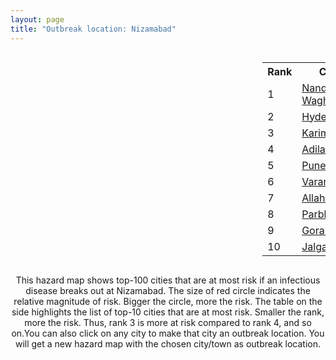 ```yaml
---
layout: page
title: "Outbreak location: Nizamabad"
---
```

<div style="width: 100%; overflow: auto;">
<div style="width: 75%; float: left;">
<div id="mapid">
<script src="https://buda-magenta.github.io/hazard_map/load_map.js"></script>

<script>
var marker_outbreak = L.marker([26.055318, 82.993139],{"autoPan": true}).addTo(map); marker_outbreak.bindTooltip("Nizamabad").openTooltip();

var circle_1 = L.circle([19.169335, 77.311013], {"pane": "markerPane", "color": "red", "fill": true, "fillOpacity": 0.2, "fillRule": "evenodd", "lineCap": "round", "lineJoin": "round", "opacity": 1.0, "radius": 105355, "stroke": true, "weight": 3}).addTo(map);
circle_1.bindTooltip("Nanded Waghala<br>rank: 1<br>hazard index: 0.105355")
circle_1.bindPopup('<a href="https://buda-magenta.github.io/hazard_map/Nanded_Waghala">Nanded Waghala</a>')

var circle_2 = L.circle([17.388786, 78.461065], {"pane": "markerPane", "color": "red", "fill": true, "fillOpacity": 0.2, "fillRule": "evenodd", "lineCap": "round", "lineJoin": "round", "opacity": 1.0, "radius": 79873, "stroke": true, "weight": 3}).addTo(map);
circle_2.bindTooltip("Hyderabad<br>rank: 2<br>hazard index: 0.079873")
circle_2.bindPopup('<a href="https://buda-magenta.github.io/hazard_map/Hyderabad">Hyderabad</a>')

var circle_3 = L.circle([18.434644, 79.132265], {"pane": "markerPane", "color": "red", "fill": true, "fillOpacity": 0.2, "fillRule": "evenodd", "lineCap": "round", "lineJoin": "round", "opacity": 1.0, "radius": 36171, "stroke": true, "weight": 3}).addTo(map);
circle_3.bindTooltip("Karimnagar<br>rank: 3<br>hazard index: 0.036171")
circle_3.bindPopup('<a href="https://buda-magenta.github.io/hazard_map/Karimnagar">Karimnagar</a>')

var circle_4 = L.circle([19.500000, 78.500000], {"pane": "markerPane", "color": "red", "fill": true, "fillOpacity": 0.2, "fillRule": "evenodd", "lineCap": "round", "lineJoin": "round", "opacity": 1.0, "radius": 16681, "stroke": true, "weight": 3}).addTo(map);
circle_4.bindTooltip("Adilabad<br>rank: 4<br>hazard index: 0.016682")
circle_4.bindPopup('<a href="https://buda-magenta.github.io/hazard_map/Adilabad">Adilabad</a>')

var circle_5 = L.circle([18.521428, 73.854454], {"pane": "markerPane", "color": "red", "fill": true, "fillOpacity": 0.2, "fillRule": "evenodd", "lineCap": "round", "lineJoin": "round", "opacity": 1.0, "radius": 15154, "stroke": true, "weight": 3}).addTo(map);
circle_5.bindTooltip("Pune<br>rank: 5<br>hazard index: 0.015154")
circle_5.bindPopup('<a href="https://buda-magenta.github.io/hazard_map/Pune">Pune</a>')

var circle_6 = L.circle([25.335649, 83.007629], {"pane": "markerPane", "color": "red", "fill": true, "fillOpacity": 0.2, "fillRule": "evenodd", "lineCap": "round", "lineJoin": "round", "opacity": 1.0, "radius": 14111, "stroke": true, "weight": 3}).addTo(map);
circle_6.bindTooltip("Varanasi<br>rank: 6<br>hazard index: 0.014111")
circle_6.bindPopup('<a href="https://buda-magenta.github.io/hazard_map/Varanasi">Varanasi</a>')

var circle_7 = L.circle([25.438130, 81.833800], {"pane": "markerPane", "color": "red", "fill": true, "fillOpacity": 0.2, "fillRule": "evenodd", "lineCap": "round", "lineJoin": "round", "opacity": 1.0, "radius": 13116, "stroke": true, "weight": 3}).addTo(map);
circle_7.bindTooltip("Allahabad<br>rank: 7<br>hazard index: 0.013117")
circle_7.bindPopup('<a href="https://buda-magenta.github.io/hazard_map/Allahabad">Allahabad</a>')

var circle_8 = L.circle([19.290314, 76.602903], {"pane": "markerPane", "color": "red", "fill": true, "fillOpacity": 0.2, "fillRule": "evenodd", "lineCap": "round", "lineJoin": "round", "opacity": 1.0, "radius": 11875, "stroke": true, "weight": 3}).addTo(map);
circle_8.bindTooltip("Parbhani<br>rank: 8<br>hazard index: 0.011876")
circle_8.bindPopup('<a href="https://buda-magenta.github.io/hazard_map/Parbhani">Parbhani</a>')

var circle_9 = L.circle([26.671329, 83.364583], {"pane": "markerPane", "color": "red", "fill": true, "fillOpacity": 0.2, "fillRule": "evenodd", "lineCap": "round", "lineJoin": "round", "opacity": 1.0, "radius": 7879, "stroke": true, "weight": 3}).addTo(map);
circle_9.bindTooltip("Gorakhpur<br>rank: 9<br>hazard index: 0.007879")
circle_9.bindPopup('<a href="https://buda-magenta.github.io/hazard_map/Gorakhpur">Gorakhpur</a>')

var circle_10 = L.circle([20.843512, 75.525927], {"pane": "markerPane", "color": "red", "fill": true, "fillOpacity": 0.2, "fillRule": "evenodd", "lineCap": "round", "lineJoin": "round", "opacity": 1.0, "radius": 6607, "stroke": true, "weight": 3}).addTo(map);
circle_10.bindTooltip("Jalgaon<br>rank: 10<br>hazard index: 0.006607")
circle_10.bindPopup('<a href="https://buda-magenta.github.io/hazard_map/Jalgaon">Jalgaon</a>')

var circle_11 = L.circle([19.918233, 75.868625], {"pane": "markerPane", "color": "red", "fill": true, "fillOpacity": 0.2, "fillRule": "evenodd", "lineCap": "round", "lineJoin": "round", "opacity": 1.0, "radius": 5602, "stroke": true, "weight": 3}).addTo(map);
circle_11.bindTooltip("Jalna<br>rank: 11<br>hazard index: 0.005603")
circle_11.bindPopup('<a href="https://buda-magenta.github.io/hazard_map/Jalna">Jalna</a>')

var circle_12 = L.circle([18.351469, 76.755121], {"pane": "markerPane", "color": "red", "fill": true, "fillOpacity": 0.2, "fillRule": "evenodd", "lineCap": "round", "lineJoin": "round", "opacity": 1.0, "radius": 4555, "stroke": true, "weight": 3}).addTo(map);
circle_12.bindTooltip("Latur<br>rank: 12<br>hazard index: 0.004555")
circle_12.bindPopup('<a href="https://buda-magenta.github.io/hazard_map/Latur">Latur</a>')

var circle_13 = L.circle([24.759267, 81.655000], {"pane": "markerPane", "color": "red", "fill": true, "fillOpacity": 0.2, "fillRule": "evenodd", "lineCap": "round", "lineJoin": "round", "opacity": 1.0, "radius": 3630, "stroke": true, "weight": 3}).addTo(map);
circle_13.bindTooltip("Rewa<br>rank: 13<br>hazard index: 0.003630")
circle_13.bindPopup('<a href="https://buda-magenta.github.io/hazard_map/Rewa">Rewa</a>')

var circle_14 = L.circle([24.935635, 82.647701], {"pane": "markerPane", "color": "red", "fill": true, "fillOpacity": 0.2, "fillRule": "evenodd", "lineCap": "round", "lineJoin": "round", "opacity": 1.0, "radius": 3410, "stroke": true, "weight": 3}).addTo(map);
circle_14.bindTooltip("Mirzapur<br>rank: 14<br>hazard index: 0.003411")
circle_14.bindPopup('<a href="https://buda-magenta.github.io/hazard_map/Mirzapur">Mirzapur</a>')

var circle_15 = L.circle([19.075990, 72.877393], {"pane": "markerPane", "color": "red", "fill": true, "fillOpacity": 0.2, "fillRule": "evenodd", "lineCap": "round", "lineJoin": "round", "opacity": 1.0, "radius": 3131, "stroke": true, "weight": 3}).addTo(map);
circle_15.bindTooltip("Mumbai<br>rank: 15<br>hazard index: 0.003132")
circle_15.bindPopup('<a href="https://buda-magenta.github.io/hazard_map/Mumbai">Mumbai</a>')

var circle_16 = L.circle([18.761516, 79.478785], {"pane": "markerPane", "color": "red", "fill": true, "fillOpacity": 0.2, "fillRule": "evenodd", "lineCap": "round", "lineJoin": "round", "opacity": 1.0, "radius": 2991, "stroke": true, "weight": 3}).addTo(map);
circle_16.bindTooltip("Ramagundam<br>rank: 16<br>hazard index: 0.002992")
circle_16.bindPopup('<a href="https://buda-magenta.github.io/hazard_map/Ramagundam">Ramagundam</a>')

var circle_17 = L.circle([26.269722, 82.994425], {"pane": "markerPane", "color": "red", "fill": true, "fillOpacity": 0.2, "fillRule": "evenodd", "lineCap": "round", "lineJoin": "round", "opacity": 1.0, "radius": 2506, "stroke": true, "weight": 3}).addTo(map);
circle_17.bindTooltip("Burhanpur<br>rank: 17<br>hazard index: 0.002506")
circle_17.bindPopup('<a href="https://buda-magenta.github.io/hazard_map/Burhanpur">Burhanpur</a>')

var circle_18 = L.circle([25.264902, 82.985787], {"pane": "markerPane", "color": "red", "fill": true, "fillOpacity": 0.2, "fillRule": "evenodd", "lineCap": "round", "lineJoin": "round", "opacity": 1.0, "radius": 2180, "stroke": true, "weight": 3}).addTo(map);
circle_18.bindTooltip("Morvi<br>rank: 18<br>hazard index: 0.002180")
circle_18.bindPopup('<a href="https://buda-magenta.github.io/hazard_map/Morvi">Morvi</a>')

var circle_19 = L.circle([25.623457, 84.596839], {"pane": "markerPane", "color": "red", "fill": true, "fillOpacity": 0.2, "fillRule": "evenodd", "lineCap": "round", "lineJoin": "round", "opacity": 1.0, "radius": 1970, "stroke": true, "weight": 3}).addTo(map);
circle_19.bindTooltip("Arrah<br>rank: 19<br>hazard index: 0.001970")
circle_19.bindPopup('<a href="https://buda-magenta.github.io/hazard_map/Arrah">Arrah</a>')

var circle_20 = L.circle([25.954628, 83.647350], {"pane": "markerPane", "color": "red", "fill": true, "fillOpacity": 0.2, "fillRule": "evenodd", "lineCap": "round", "lineJoin": "round", "opacity": 1.0, "radius": 1752, "stroke": true, "weight": 3}).addTo(map);
circle_20.bindTooltip("Maunath Bhanjan<br>rank: 20<br>hazard index: 0.001752")
circle_20.bindPopup('<a href="https://buda-magenta.github.io/hazard_map/Maunath_Bhanjan">Maunath Bhanjan</a>')

var circle_21 = L.circle([17.980609, 79.598212], {"pane": "markerPane", "color": "red", "fill": true, "fillOpacity": 0.2, "fillRule": "evenodd", "lineCap": "round", "lineJoin": "round", "opacity": 1.0, "radius": 1744, "stroke": true, "weight": 3}).addTo(map);
circle_21.bindTooltip("Warangal<br>rank: 21<br>hazard index: 0.001744")
circle_21.bindPopup('<a href="https://buda-magenta.github.io/hazard_map/Warangal">Warangal</a>')

var circle_22 = L.circle([19.250000, 74.750000], {"pane": "markerPane", "color": "red", "fill": true, "fillOpacity": 0.2, "fillRule": "evenodd", "lineCap": "round", "lineJoin": "round", "opacity": 1.0, "radius": 1706, "stroke": true, "weight": 3}).addTo(map);
circle_22.bindTooltip("Ahmadnagar<br>rank: 22<br>hazard index: 0.001707")
circle_22.bindPopup('<a href="https://buda-magenta.github.io/hazard_map/Ahmadnagar">Ahmadnagar</a>')

var circle_23 = L.circle([12.979120, 77.591300], {"pane": "markerPane", "color": "red", "fill": true, "fillOpacity": 0.2, "fillRule": "evenodd", "lineCap": "round", "lineJoin": "round", "opacity": 1.0, "radius": 1676, "stroke": true, "weight": 3}).addTo(map);
circle_23.bindTooltip("Bangalore<br>rank: 23<br>hazard index: 0.001677")
circle_23.bindPopup('<a href="https://buda-magenta.github.io/hazard_map/Bangalore">Bangalore</a>')

var circle_24 = L.circle([20.761862, 77.192172], {"pane": "markerPane", "color": "red", "fill": true, "fillOpacity": 0.2, "fillRule": "evenodd", "lineCap": "round", "lineJoin": "round", "opacity": 1.0, "radius": 1610, "stroke": true, "weight": 3}).addTo(map);
circle_24.bindTooltip("Akola<br>rank: 24<br>hazard index: 0.001611")
circle_24.bindPopup('<a href="https://buda-magenta.github.io/hazard_map/Akola">Akola</a>')

var circle_25 = L.circle([26.791073, 84.560107], {"pane": "markerPane", "color": "red", "fill": true, "fillOpacity": 0.2, "fillRule": "evenodd", "lineCap": "round", "lineJoin": "round", "opacity": 1.0, "radius": 1580, "stroke": true, "weight": 3}).addTo(map);
circle_25.bindTooltip("Bettiah<br>rank: 25<br>hazard index: 0.001580")
circle_25.bindPopup('<a href="https://buda-magenta.github.io/hazard_map/Bettiah">Bettiah</a>')

var circle_26 = L.circle([27.059011, 84.206464], {"pane": "markerPane", "color": "red", "fill": true, "fillOpacity": 0.2, "fillRule": "evenodd", "lineCap": "round", "lineJoin": "round", "opacity": 1.0, "radius": 1501, "stroke": true, "weight": 3}).addTo(map);
circle_26.bindTooltip("Bagaha<br>rank: 26<br>hazard index: 0.001501")
circle_26.bindPopup('<a href="https://buda-magenta.github.io/hazard_map/Bagaha">Bagaha</a>')

var circle_27 = L.circle([25.773344, 84.784977], {"pane": "markerPane", "color": "red", "fill": true, "fillOpacity": 0.2, "fillRule": "evenodd", "lineCap": "round", "lineJoin": "round", "opacity": 1.0, "radius": 1450, "stroke": true, "weight": 3}).addTo(map);
circle_27.bindTooltip("Chapra<br>rank: 27<br>hazard index: 0.001451")
circle_27.bindPopup('<a href="https://buda-magenta.github.io/hazard_map/Chapra">Chapra</a>')

var circle_28 = L.circle([16.508759, 80.618510], {"pane": "markerPane", "color": "red", "fill": true, "fillOpacity": 0.2, "fillRule": "evenodd", "lineCap": "round", "lineJoin": "round", "opacity": 1.0, "radius": 1418, "stroke": true, "weight": 3}).addTo(map);
circle_28.bindTooltip("Vijayawada<br>rank: 28<br>hazard index: 0.001419")
circle_28.bindPopup('<a href="https://buda-magenta.github.io/hazard_map/Vijayawada">Vijayawada</a>')

var circle_29 = L.circle([18.182992, 75.743925], {"pane": "markerPane", "color": "red", "fill": true, "fillOpacity": 0.2, "fillRule": "evenodd", "lineCap": "round", "lineJoin": "round", "opacity": 1.0, "radius": 1411, "stroke": true, "weight": 3}).addTo(map);
circle_29.bindTooltip("Barshi<br>rank: 29<br>hazard index: 0.001411")
circle_29.bindPopup('<a href="https://buda-magenta.github.io/hazard_map/Barshi">Barshi</a>')

var circle_30 = L.circle([14.475294, 78.821686], {"pane": "markerPane", "color": "red", "fill": true, "fillOpacity": 0.2, "fillRule": "evenodd", "lineCap": "round", "lineJoin": "round", "opacity": 1.0, "radius": 1408, "stroke": true, "weight": 3}).addTo(map);
circle_30.bindTooltip("Kadapa<br>rank: 30<br>hazard index: 0.001409")
circle_30.bindPopup('<a href="https://buda-magenta.github.io/hazard_map/Kadapa">Kadapa</a>')

var circle_31 = L.circle([28.651718, 77.221939], {"pane": "markerPane", "color": "red", "fill": true, "fillOpacity": 0.2, "fillRule": "evenodd", "lineCap": "round", "lineJoin": "round", "opacity": 1.0, "radius": 1382, "stroke": true, "weight": 3}).addTo(map);
circle_31.bindTooltip("Delhi<br>rank: 31<br>hazard index: 0.001382")
circle_31.bindPopup('<a href="https://buda-magenta.github.io/hazard_map/Delhi">Delhi</a>')

var circle_32 = L.circle([24.900100, 84.018211], {"pane": "markerPane", "color": "red", "fill": true, "fillOpacity": 0.2, "fillRule": "evenodd", "lineCap": "round", "lineJoin": "round", "opacity": 1.0, "radius": 1361, "stroke": true, "weight": 3}).addTo(map);
circle_32.bindTooltip("Sasaram<br>rank: 32<br>hazard index: 0.001361")
circle_32.bindPopup('<a href="https://buda-magenta.github.io/hazard_map/Sasaram">Sasaram</a>')

var circle_33 = L.circle([26.250000, 81.250000], {"pane": "markerPane", "color": "red", "fill": true, "fillOpacity": 0.2, "fillRule": "evenodd", "lineCap": "round", "lineJoin": "round", "opacity": 1.0, "radius": 1336, "stroke": true, "weight": 3}).addTo(map);
circle_33.bindTooltip("Rae Bareli<br>rank: 33<br>hazard index: 0.001336")
circle_33.bindPopup('<a href="https://buda-magenta.github.io/hazard_map/Rae_Bareli">Rae Bareli</a>')

var circle_34 = L.circle([18.169844, 76.117963], {"pane": "markerPane", "color": "red", "fill": true, "fillOpacity": 0.2, "fillRule": "evenodd", "lineCap": "round", "lineJoin": "round", "opacity": 1.0, "radius": 1333, "stroke": true, "weight": 3}).addTo(map);
circle_34.bindTooltip("Osmanabad<br>rank: 34<br>hazard index: 0.001334")
circle_34.bindPopup('<a href="https://buda-magenta.github.io/hazard_map/Osmanabad">Osmanabad</a>')

var circle_35 = L.circle([25.895924, 82.437716], {"pane": "markerPane", "color": "red", "fill": true, "fillOpacity": 0.2, "fillRule": "evenodd", "lineCap": "round", "lineJoin": "round", "opacity": 1.0, "radius": 1258, "stroke": true, "weight": 3}).addTo(map);
circle_35.bindTooltip("Badlapur<br>rank: 35<br>hazard index: 0.001258")
circle_35.bindPopup('<a href="https://buda-magenta.github.io/hazard_map/Badlapur">Badlapur</a>')

var circle_36 = L.circle([25.795593, 82.488341], {"pane": "markerPane", "color": "red", "fill": true, "fillOpacity": 0.2, "fillRule": "evenodd", "lineCap": "round", "lineJoin": "round", "opacity": 1.0, "radius": 1228, "stroke": true, "weight": 3}).addTo(map);
circle_36.bindTooltip("Jaunpur<br>rank: 36<br>hazard index: 0.001228")
circle_36.bindPopup('<a href="https://buda-magenta.github.io/hazard_map/Jaunpur">Jaunpur</a>')

var circle_37 = L.circle([13.631637, 79.423171], {"pane": "markerPane", "color": "red", "fill": true, "fillOpacity": 0.2, "fillRule": "evenodd", "lineCap": "round", "lineJoin": "round", "opacity": 1.0, "radius": 1207, "stroke": true, "weight": 3}).addTo(map);
circle_37.bindTooltip("Tirupati<br>rank: 37<br>hazard index: 0.001207")
circle_37.bindPopup('<a href="https://buda-magenta.github.io/hazard_map/Tirupati">Tirupati</a>')

var circle_38 = L.circle([16.743454, 77.992319], {"pane": "markerPane", "color": "red", "fill": true, "fillOpacity": 0.2, "fillRule": "evenodd", "lineCap": "round", "lineJoin": "round", "opacity": 1.0, "radius": 1120, "stroke": true, "weight": 3}).addTo(map);
circle_38.bindTooltip("Mahbubnagar<br>rank: 38<br>hazard index: 0.001121")
circle_38.bindPopup('<a href="https://buda-magenta.github.io/hazard_map/Mahbubnagar">Mahbubnagar</a>')

var circle_39 = L.circle([26.022697, 83.028873], {"pane": "markerPane", "color": "red", "fill": true, "fillOpacity": 0.2, "fillRule": "evenodd", "lineCap": "round", "lineJoin": "round", "opacity": 1.0, "radius": 1119, "stroke": true, "weight": 3}).addTo(map);
circle_39.bindTooltip("Azamgarh<br>rank: 39<br>hazard index: 0.001120")
circle_39.bindPopup('<a href="https://buda-magenta.github.io/hazard_map/Azamgarh">Azamgarh</a>')

var circle_40 = L.circle([26.423847, 83.762732], {"pane": "markerPane", "color": "red", "fill": true, "fillOpacity": 0.2, "fillRule": "evenodd", "lineCap": "round", "lineJoin": "round", "opacity": 1.0, "radius": 1115, "stroke": true, "weight": 3}).addTo(map);
circle_40.bindTooltip("Deoria<br>rank: 40<br>hazard index: 0.001115")
circle_40.bindPopup('<a href="https://buda-magenta.github.io/hazard_map/Deoria">Deoria</a>')

var circle_41 = L.circle([25.572433, 83.609605], {"pane": "markerPane", "color": "red", "fill": true, "fillOpacity": 0.2, "fillRule": "evenodd", "lineCap": "round", "lineJoin": "round", "opacity": 1.0, "radius": 1101, "stroke": true, "weight": 3}).addTo(map);
circle_41.bindTooltip("Medinipur<br>rank: 41<br>hazard index: 0.001101")
circle_41.bindPopup('<a href="https://buda-magenta.github.io/hazard_map/Medinipur">Medinipur</a>')

var circle_42 = L.circle([17.723128, 83.301284], {"pane": "markerPane", "color": "red", "fill": true, "fillOpacity": 0.2, "fillRule": "evenodd", "lineCap": "round", "lineJoin": "round", "opacity": 1.0, "radius": 1092, "stroke": true, "weight": 3}).addTo(map);
circle_42.bindTooltip("Visakhapatnam<br>rank: 42<br>hazard index: 0.001093")
circle_42.bindPopup('<a href="https://buda-magenta.github.io/hazard_map/Visakhapatnam">Visakhapatnam</a>')

var circle_43 = L.circle([15.830925, 78.042537], {"pane": "markerPane", "color": "red", "fill": true, "fillOpacity": 0.2, "fillRule": "evenodd", "lineCap": "round", "lineJoin": "round", "opacity": 1.0, "radius": 1064, "stroke": true, "weight": 3}).addTo(map);
circle_43.bindTooltip("Kurnool<br>rank: 43<br>hazard index: 0.001064")
circle_43.bindPopup('<a href="https://buda-magenta.github.io/hazard_map/Kurnool">Kurnool</a>')

var circle_44 = L.circle([25.280733, 83.125128], {"pane": "markerPane", "color": "red", "fill": true, "fillOpacity": 0.2, "fillRule": "evenodd", "lineCap": "round", "lineJoin": "round", "opacity": 1.0, "radius": 1040, "stroke": true, "weight": 3}).addTo(map);
circle_44.bindTooltip("Mughal Sarai<br>rank: 44<br>hazard index: 0.001040")
circle_44.bindPopup('<a href="https://buda-magenta.github.io/hazard_map/Mughal_Sarai">Mughal Sarai</a>')

var circle_45 = L.circle([26.131004, 84.391257], {"pane": "markerPane", "color": "red", "fill": true, "fillOpacity": 0.2, "fillRule": "evenodd", "lineCap": "round", "lineJoin": "round", "opacity": 1.0, "radius": 1038, "stroke": true, "weight": 3}).addTo(map);
circle_45.bindTooltip("Siwan<br>rank: 45<br>hazard index: 0.001039")
circle_45.bindPopup('<a href="https://buda-magenta.github.io/hazard_map/Siwan">Siwan</a>')

var circle_46 = L.circle([16.083333, 77.166667], {"pane": "markerPane", "color": "red", "fill": true, "fillOpacity": 0.2, "fillRule": "evenodd", "lineCap": "round", "lineJoin": "round", "opacity": 1.0, "radius": 954, "stroke": true, "weight": 3}).addTo(map);
circle_46.bindTooltip("Raichur<br>rank: 46<br>hazard index: 0.000954")
circle_46.bindPopup('<a href="https://buda-magenta.github.io/hazard_map/Raichur">Raichur</a>')

var circle_47 = L.circle([26.638076, 82.059024], {"pane": "markerPane", "color": "red", "fill": true, "fillOpacity": 0.2, "fillRule": "evenodd", "lineCap": "round", "lineJoin": "round", "opacity": 1.0, "radius": 952, "stroke": true, "weight": 3}).addTo(map);
circle_47.bindTooltip("Faizabad<br>rank: 47<br>hazard index: 0.000952")
circle_47.bindPopup('<a href="https://buda-magenta.github.io/hazard_map/Faizabad">Faizabad</a>')

var circle_48 = L.circle([13.083694, 80.270186], {"pane": "markerPane", "color": "red", "fill": true, "fillOpacity": 0.2, "fillRule": "evenodd", "lineCap": "round", "lineJoin": "round", "opacity": 1.0, "radius": 916, "stroke": true, "weight": 3}).addTo(map);
circle_48.bindTooltip("Chennai<br>rank: 48<br>hazard index: 0.000916")
circle_48.bindPopup('<a href="https://buda-magenta.github.io/hazard_map/Chennai">Chennai</a>')

var circle_49 = L.circle([16.291519, 80.454159], {"pane": "markerPane", "color": "red", "fill": true, "fillOpacity": 0.2, "fillRule": "evenodd", "lineCap": "round", "lineJoin": "round", "opacity": 1.0, "radius": 915, "stroke": true, "weight": 3}).addTo(map);
circle_49.bindTooltip("Guntur<br>rank: 49<br>hazard index: 0.000916")
circle_49.bindPopup('<a href="https://buda-magenta.github.io/hazard_map/Guntur">Guntur</a>')

var circle_50 = L.circle([26.724789, 82.793269], {"pane": "markerPane", "color": "red", "fill": true, "fillOpacity": 0.2, "fillRule": "evenodd", "lineCap": "round", "lineJoin": "round", "opacity": 1.0, "radius": 862, "stroke": true, "weight": 3}).addTo(map);
circle_50.bindTooltip("Basti<br>rank: 50<br>hazard index: 0.000863")
circle_50.bindPopup('<a href="https://buda-magenta.github.io/hazard_map/Basti">Basti</a>')

var circle_51 = L.circle([25.562071, 84.015672], {"pane": "markerPane", "color": "red", "fill": true, "fillOpacity": 0.2, "fillRule": "evenodd", "lineCap": "round", "lineJoin": "round", "opacity": 1.0, "radius": 835, "stroke": true, "weight": 3}).addTo(map);
circle_51.bindTooltip("Buxar<br>rank: 51<br>hazard index: 0.000836")
circle_51.bindPopup('<a href="https://buda-magenta.github.io/hazard_map/Buxar">Buxar</a>')

var circle_52 = L.circle([25.877933, 84.119959], {"pane": "markerPane", "color": "red", "fill": true, "fillOpacity": 0.2, "fillRule": "evenodd", "lineCap": "round", "lineJoin": "round", "opacity": 1.0, "radius": 821, "stroke": true, "weight": 3}).addTo(map);
circle_52.bindTooltip("Ballia<br>rank: 52<br>hazard index: 0.000821")
circle_52.bindPopup('<a href="https://buda-magenta.github.io/hazard_map/Ballia">Ballia</a>')

var circle_53 = L.circle([27.109667, 81.918329], {"pane": "markerPane", "color": "red", "fill": true, "fillOpacity": 0.2, "fillRule": "evenodd", "lineCap": "round", "lineJoin": "round", "opacity": 1.0, "radius": 808, "stroke": true, "weight": 3}).addTo(map);
circle_53.bindTooltip("Gonda<br>rank: 53<br>hazard index: 0.000808")
circle_53.bindPopup('<a href="https://buda-magenta.github.io/hazard_map/Gonda">Gonda</a>')

var circle_54 = L.circle([17.910400, 77.519900], {"pane": "markerPane", "color": "red", "fill": true, "fillOpacity": 0.2, "fillRule": "evenodd", "lineCap": "round", "lineJoin": "round", "opacity": 1.0, "radius": 795, "stroke": true, "weight": 3}).addTo(map);
circle_54.bindTooltip("Bidar<br>rank: 54<br>hazard index: 0.000796")
circle_54.bindPopup('<a href="https://buda-magenta.github.io/hazard_map/Bidar">Bidar</a>')

var circle_55 = L.circle([25.603508, 83.507454], {"pane": "markerPane", "color": "red", "fill": true, "fillOpacity": 0.2, "fillRule": "evenodd", "lineCap": "round", "lineJoin": "round", "opacity": 1.0, "radius": 788, "stroke": true, "weight": 3}).addTo(map);
circle_55.bindTooltip("Ghazipur<br>rank: 55<br>hazard index: 0.000788")
circle_55.bindPopup('<a href="https://buda-magenta.github.io/hazard_map/Ghazipur">Ghazipur</a>')

var circle_56 = L.circle([17.166667, 77.083333], {"pane": "markerPane", "color": "red", "fill": true, "fillOpacity": 0.2, "fillRule": "evenodd", "lineCap": "round", "lineJoin": "round", "opacity": 1.0, "radius": 745, "stroke": true, "weight": 3}).addTo(map);
circle_56.bindTooltip("Gulbarga<br>rank: 56<br>hazard index: 0.000746")
circle_56.bindPopup('<a href="https://buda-magenta.github.io/hazard_map/Gulbarga">Gulbarga</a>')

var circle_57 = L.circle([16.181939, 81.135130], {"pane": "markerPane", "color": "red", "fill": true, "fillOpacity": 0.2, "fillRule": "evenodd", "lineCap": "round", "lineJoin": "round", "opacity": 1.0, "radius": 695, "stroke": true, "weight": 3}).addTo(map);
circle_57.bindTooltip("Machilipatnam<br>rank: 57<br>hazard index: 0.000695")
circle_57.bindPopup('<a href="https://buda-magenta.github.io/hazard_map/Machilipatnam">Machilipatnam</a>')

var circle_58 = L.circle([15.631900, 77.275900], {"pane": "markerPane", "color": "red", "fill": true, "fillOpacity": 0.2, "fillRule": "evenodd", "lineCap": "round", "lineJoin": "round", "opacity": 1.0, "radius": 683, "stroke": true, "weight": 3}).addTo(map);
circle_58.bindTooltip("Adoni<br>rank: 58<br>hazard index: 0.000684")
circle_58.bindPopup('<a href="https://buda-magenta.github.io/hazard_map/Adoni">Adoni</a>')

var circle_59 = L.circle([21.149813, 79.082056], {"pane": "markerPane", "color": "red", "fill": true, "fillOpacity": 0.2, "fillRule": "evenodd", "lineCap": "round", "lineJoin": "round", "opacity": 1.0, "radius": 682, "stroke": true, "weight": 3}).addTo(map);
circle_59.bindTooltip("Nagpur<br>rank: 59<br>hazard index: 0.000682")
circle_59.bindPopup('<a href="https://buda-magenta.github.io/hazard_map/Nagpur">Nagpur</a>')

var circle_60 = L.circle([22.541418, 88.357691], {"pane": "markerPane", "color": "red", "fill": true, "fillOpacity": 0.2, "fillRule": "evenodd", "lineCap": "round", "lineJoin": "round", "opacity": 1.0, "radius": 653, "stroke": true, "weight": 3}).addTo(map);
circle_60.bindTooltip("Kolkata<br>rank: 60<br>hazard index: 0.000653")
circle_60.bindPopup('<a href="https://buda-magenta.github.io/hazard_map/Kolkata">Kolkata</a>')

var circle_61 = L.circle([26.242511, 82.296169], {"pane": "markerPane", "color": "red", "fill": true, "fillOpacity": 0.2, "fillRule": "evenodd", "lineCap": "round", "lineJoin": "round", "opacity": 1.0, "radius": 619, "stroke": true, "weight": 3}).addTo(map);
circle_61.bindTooltip("Sultanpur<br>rank: 61<br>hazard index: 0.000619")
circle_61.bindPopup('<a href="https://buda-magenta.github.io/hazard_map/Sultanpur">Sultanpur</a>')

var circle_62 = L.circle([20.259399, 76.976203], {"pane": "markerPane", "color": "red", "fill": true, "fillOpacity": 0.2, "fillRule": "evenodd", "lineCap": "round", "lineJoin": "round", "opacity": 1.0, "radius": 611, "stroke": true, "weight": 3}).addTo(map);
circle_62.bindTooltip("Malegaon<br>rank: 62<br>hazard index: 0.000611")
circle_62.bindPopup('<a href="https://buda-magenta.github.io/hazard_map/Malegaon">Malegaon</a>')

var circle_63 = L.circle([18.627929, 73.800983], {"pane": "markerPane", "color": "red", "fill": true, "fillOpacity": 0.2, "fillRule": "evenodd", "lineCap": "round", "lineJoin": "round", "opacity": 1.0, "radius": 599, "stroke": true, "weight": 3}).addTo(map);
circle_63.bindTooltip("Pimpri Chinchwad<br>rank: 63<br>hazard index: 0.000599")
circle_63.bindPopup('<a href="https://buda-magenta.github.io/hazard_map/Pimpri_Chinchwad">Pimpri Chinchwad</a>')

var circle_64 = L.circle([20.325704, 78.116914], {"pane": "markerPane", "color": "red", "fill": true, "fillOpacity": 0.2, "fillRule": "evenodd", "lineCap": "round", "lineJoin": "round", "opacity": 1.0, "radius": 567, "stroke": true, "weight": 3}).addTo(map);
circle_64.bindTooltip("Yavatmal<br>rank: 64<br>hazard index: 0.000568")
circle_64.bindPopup('<a href="https://buda-magenta.github.io/hazard_map/Yavatmal">Yavatmal</a>')

var circle_65 = L.circle([26.460914, 80.321759], {"pane": "markerPane", "color": "red", "fill": true, "fillOpacity": 0.2, "fillRule": "evenodd", "lineCap": "round", "lineJoin": "round", "opacity": 1.0, "radius": 531, "stroke": true, "weight": 3}).addTo(map);
circle_65.bindTooltip("Kanpur<br>rank: 65<br>hazard index: 0.000532")
circle_65.bindPopup('<a href="https://buda-magenta.github.io/hazard_map/Kanpur">Kanpur</a>')

var circle_66 = L.circle([26.838100, 80.934600], {"pane": "markerPane", "color": "red", "fill": true, "fillOpacity": 0.2, "fillRule": "evenodd", "lineCap": "round", "lineJoin": "round", "opacity": 1.0, "radius": 524, "stroke": true, "weight": 3}).addTo(map);
circle_66.bindTooltip("Lucknow<br>rank: 66<br>hazard index: 0.000524")
circle_66.bindPopup('<a href="https://buda-magenta.github.io/hazard_map/Lucknow">Lucknow</a>')

var circle_67 = L.circle([15.119651, 77.455290], {"pane": "markerPane", "color": "red", "fill": true, "fillOpacity": 0.2, "fillRule": "evenodd", "lineCap": "round", "lineJoin": "round", "opacity": 1.0, "radius": 519, "stroke": true, "weight": 3}).addTo(map);
circle_67.bindTooltip("Guntakal<br>rank: 67<br>hazard index: 0.000519")
circle_67.bindPopup('<a href="https://buda-magenta.github.io/hazard_map/Guntakal">Guntakal</a>')

var circle_68 = L.circle([20.993276, 75.839983], {"pane": "markerPane", "color": "red", "fill": true, "fillOpacity": 0.2, "fillRule": "evenodd", "lineCap": "round", "lineJoin": "round", "opacity": 1.0, "radius": 515, "stroke": true, "weight": 3}).addTo(map);
circle_68.bindTooltip("Bhusawal<br>rank: 68<br>hazard index: 0.000516")
circle_68.bindPopup('<a href="https://buda-magenta.github.io/hazard_map/Bhusawal">Bhusawal</a>')

var circle_69 = L.circle([14.422347, 77.720069], {"pane": "markerPane", "color": "red", "fill": true, "fillOpacity": 0.2, "fillRule": "evenodd", "lineCap": "round", "lineJoin": "round", "opacity": 1.0, "radius": 502, "stroke": true, "weight": 3}).addTo(map);
circle_69.bindTooltip("Dharmavaram<br>rank: 69<br>hazard index: 0.000502")
circle_69.bindPopup('<a href="https://buda-magenta.github.io/hazard_map/Dharmavaram">Dharmavaram</a>')

var circle_70 = L.circle([14.906956, 78.009707], {"pane": "markerPane", "color": "red", "fill": true, "fillOpacity": 0.2, "fillRule": "evenodd", "lineCap": "round", "lineJoin": "round", "opacity": 1.0, "radius": 445, "stroke": true, "weight": 3}).addTo(map);
circle_70.bindTooltip("Tadipatri<br>rank: 70<br>hazard index: 0.000445")
circle_70.bindPopup('<a href="https://buda-magenta.github.io/hazard_map/Tadipatri">Tadipatri</a>')

var circle_71 = L.circle([16.857964, 79.217494], {"pane": "markerPane", "color": "red", "fill": true, "fillOpacity": 0.2, "fillRule": "evenodd", "lineCap": "round", "lineJoin": "round", "opacity": 1.0, "radius": 433, "stroke": true, "weight": 3}).addTo(map);
circle_71.bindTooltip("Nalgonda<br>rank: 71<br>hazard index: 0.000433")
circle_71.bindPopup('<a href="https://buda-magenta.github.io/hazard_map/Nalgonda">Nalgonda</a>')

var circle_72 = L.circle([25.531031, 78.652689], {"pane": "markerPane", "color": "red", "fill": true, "fillOpacity": 0.2, "fillRule": "evenodd", "lineCap": "round", "lineJoin": "round", "opacity": 1.0, "radius": 431, "stroke": true, "weight": 3}).addTo(map);
circle_72.bindTooltip("Jhansi<br>rank: 72<br>hazard index: 0.000431")
circle_72.bindPopup('<a href="https://buda-magenta.github.io/hazard_map/Jhansi">Jhansi</a>')

var circle_73 = L.circle([17.849907, 75.276320], {"pane": "markerPane", "color": "red", "fill": true, "fillOpacity": 0.2, "fillRule": "evenodd", "lineCap": "round", "lineJoin": "round", "opacity": 1.0, "radius": 415, "stroke": true, "weight": 3}).addTo(map);
circle_73.bindTooltip("Solapur<br>rank: 73<br>hazard index: 0.000416")
circle_73.bindPopup('<a href="https://buda-magenta.github.io/hazard_map/Solapur">Solapur</a>')

var circle_74 = L.circle([24.197443, 82.666145], {"pane": "markerPane", "color": "red", "fill": true, "fillOpacity": 0.2, "fillRule": "evenodd", "lineCap": "round", "lineJoin": "round", "opacity": 1.0, "radius": 364, "stroke": true, "weight": 3}).addTo(map);
circle_74.bindTooltip("Singrauli<br>rank: 74<br>hazard index: 0.000364")
circle_74.bindPopup('<a href="https://buda-magenta.github.io/hazard_map/Singrauli">Singrauli</a>')

var circle_75 = L.circle([17.500000, 80.333333], {"pane": "markerPane", "color": "red", "fill": true, "fillOpacity": 0.2, "fillRule": "evenodd", "lineCap": "round", "lineJoin": "round", "opacity": 1.0, "radius": 361, "stroke": true, "weight": 3}).addTo(map);
circle_75.bindTooltip("Khammam<br>rank: 75<br>hazard index: 0.000362")
circle_75.bindPopup('<a href="https://buda-magenta.github.io/hazard_map/Khammam">Khammam</a>')

var circle_76 = L.circle([20.266777, 85.843559], {"pane": "markerPane", "color": "red", "fill": true, "fillOpacity": 0.2, "fillRule": "evenodd", "lineCap": "round", "lineJoin": "round", "opacity": 1.0, "radius": 334, "stroke": true, "weight": 3}).addTo(map);
circle_76.bindTooltip("Bhubaneswar<br>rank: 76<br>hazard index: 0.000334")
circle_76.bindPopup('<a href="https://buda-magenta.github.io/hazard_map/Bhubaneswar">Bhubaneswar</a>')

var circle_77 = L.circle([16.870988, 79.561398], {"pane": "markerPane", "color": "red", "fill": true, "fillOpacity": 0.2, "fillRule": "evenodd", "lineCap": "round", "lineJoin": "round", "opacity": 1.0, "radius": 332, "stroke": true, "weight": 3}).addTo(map);
circle_77.bindTooltip("Miryalaguda<br>rank: 77<br>hazard index: 0.000333")
circle_77.bindPopup('<a href="https://buda-magenta.github.io/hazard_map/Miryalaguda">Miryalaguda</a>')

var circle_78 = L.circle([23.021624, 72.579707], {"pane": "markerPane", "color": "red", "fill": true, "fillOpacity": 0.2, "fillRule": "evenodd", "lineCap": "round", "lineJoin": "round", "opacity": 1.0, "radius": 322, "stroke": true, "weight": 3}).addTo(map);
circle_78.bindTooltip("Ahmedabad<br>rank: 78<br>hazard index: 0.000322")
circle_78.bindPopup('<a href="https://buda-magenta.github.io/hazard_map/Ahmedabad">Ahmedabad</a>')

var circle_79 = L.circle([24.500000, 81.000000], {"pane": "markerPane", "color": "red", "fill": true, "fillOpacity": 0.2, "fillRule": "evenodd", "lineCap": "round", "lineJoin": "round", "opacity": 1.0, "radius": 322, "stroke": true, "weight": 3}).addTo(map);
circle_79.bindTooltip("Satna<br>rank: 79<br>hazard index: 0.000322")
circle_79.bindPopup('<a href="https://buda-magenta.github.io/hazard_map/Satna">Satna</a>')

var circle_80 = L.circle([22.305199, 70.802833], {"pane": "markerPane", "color": "red", "fill": true, "fillOpacity": 0.2, "fillRule": "evenodd", "lineCap": "round", "lineJoin": "round", "opacity": 1.0, "radius": 322, "stroke": true, "weight": 3}).addTo(map);
circle_80.bindTooltip("Rajkot<br>rank: 80<br>hazard index: 0.000322")
circle_80.bindPopup('<a href="https://buda-magenta.github.io/hazard_map/Rajkot">Rajkot</a>')

var circle_81 = L.circle([17.005045, 81.780473], {"pane": "markerPane", "color": "red", "fill": true, "fillOpacity": 0.2, "fillRule": "evenodd", "lineCap": "round", "lineJoin": "round", "opacity": 1.0, "radius": 310, "stroke": true, "weight": 3}).addTo(map);
circle_81.bindTooltip("Rajahmundry<br>rank: 81<br>hazard index: 0.000310")
circle_81.bindPopup('<a href="https://buda-magenta.github.io/hazard_map/Rajahmundry">Rajahmundry</a>')

var circle_82 = L.circle([19.194329, 72.970178], {"pane": "markerPane", "color": "red", "fill": true, "fillOpacity": 0.2, "fillRule": "evenodd", "lineCap": "round", "lineJoin": "round", "opacity": 1.0, "radius": 300, "stroke": true, "weight": 3}).addTo(map);
circle_82.bindTooltip("Thane<br>rank: 82<br>hazard index: 0.000301")
circle_82.bindPopup('<a href="https://buda-magenta.github.io/hazard_map/Thane">Thane</a>')

var circle_83 = L.circle([21.154541, 77.644296], {"pane": "markerPane", "color": "red", "fill": true, "fillOpacity": 0.2, "fillRule": "evenodd", "lineCap": "round", "lineJoin": "round", "opacity": 1.0, "radius": 279, "stroke": true, "weight": 3}).addTo(map);
circle_83.bindTooltip("Amravati<br>rank: 83<br>hazard index: 0.000280")
circle_83.bindPopup('<a href="https://buda-magenta.github.io/hazard_map/Amravati">Amravati</a>')

var circle_84 = L.circle([25.609324, 85.123525], {"pane": "markerPane", "color": "red", "fill": true, "fillOpacity": 0.2, "fillRule": "evenodd", "lineCap": "round", "lineJoin": "round", "opacity": 1.0, "radius": 256, "stroke": true, "weight": 3}).addTo(map);
circle_84.bindTooltip("Patna<br>rank: 84<br>hazard index: 0.000257")
circle_84.bindPopup('<a href="https://buda-magenta.github.io/hazard_map/Patna">Patna</a>')

var circle_85 = L.circle([15.398403, 73.812918], {"pane": "markerPane", "color": "red", "fill": true, "fillOpacity": 0.2, "fillRule": "evenodd", "lineCap": "round", "lineJoin": "round", "opacity": 1.0, "radius": 256, "stroke": true, "weight": 3}).addTo(map);
circle_85.bindTooltip("Vasco Da Gama<br>rank: 85<br>hazard index: 0.000257")
circle_85.bindPopup('<a href="https://buda-magenta.github.io/hazard_map/Vasco_Da_Gama">Vasco Da Gama</a>')

var circle_86 = L.circle([19.877263, 75.339024], {"pane": "markerPane", "color": "red", "fill": true, "fillOpacity": 0.2, "fillRule": "evenodd", "lineCap": "round", "lineJoin": "round", "opacity": 1.0, "radius": 236, "stroke": true, "weight": 3}).addTo(map);
circle_86.bindTooltip("Aurangabad<br>rank: 86<br>hazard index: 0.000237")
circle_86.bindPopup('<a href="https://buda-magenta.github.io/hazard_map/Aurangabad">Aurangabad</a>')

var circle_87 = L.circle([26.915458, 75.818982], {"pane": "markerPane", "color": "red", "fill": true, "fillOpacity": 0.2, "fillRule": "evenodd", "lineCap": "round", "lineJoin": "round", "opacity": 1.0, "radius": 234, "stroke": true, "weight": 3}).addTo(map);
circle_87.bindTooltip("Jaipur<br>rank: 87<br>hazard index: 0.000235")
circle_87.bindPopup('<a href="https://buda-magenta.github.io/hazard_map/Jaipur">Jaipur</a>')

var circle_88 = L.circle([27.985060, 80.753845], {"pane": "markerPane", "color": "red", "fill": true, "fillOpacity": 0.2, "fillRule": "evenodd", "lineCap": "round", "lineJoin": "round", "opacity": 1.0, "radius": 229, "stroke": true, "weight": 3}).addTo(map);
circle_88.bindTooltip("Lakhimpur<br>rank: 88<br>hazard index: 0.000230")
circle_88.bindPopup('<a href="https://buda-magenta.github.io/hazard_map/Lakhimpur">Lakhimpur</a>')

var circle_89 = L.circle([9.931308, 76.267414], {"pane": "markerPane", "color": "red", "fill": true, "fillOpacity": 0.2, "fillRule": "evenodd", "lineCap": "round", "lineJoin": "round", "opacity": 1.0, "radius": 227, "stroke": true, "weight": 3}).addTo(map);
circle_89.bindTooltip("Kochi<br>rank: 89<br>hazard index: 0.000228")
circle_89.bindPopup('<a href="https://buda-magenta.github.io/hazard_map/Kochi">Kochi</a>')

var circle_90 = L.circle([20.011247, 73.790236], {"pane": "markerPane", "color": "red", "fill": true, "fillOpacity": 0.2, "fillRule": "evenodd", "lineCap": "round", "lineJoin": "round", "opacity": 1.0, "radius": 226, "stroke": true, "weight": 3}).addTo(map);
circle_90.bindTooltip("Nashik<br>rank: 90<br>hazard index: 0.000227")
circle_90.bindPopup('<a href="https://buda-magenta.github.io/hazard_map/Nashik">Nashik</a>')

var circle_91 = L.circle([18.437436, 77.110521], {"pane": "markerPane", "color": "red", "fill": true, "fillOpacity": 0.2, "fillRule": "evenodd", "lineCap": "round", "lineJoin": "round", "opacity": 1.0, "radius": 225, "stroke": true, "weight": 3}).addTo(map);
circle_91.bindTooltip("Udgir<br>rank: 91<br>hazard index: 0.000225")
circle_91.bindPopup('<a href="https://buda-magenta.github.io/hazard_map/Udgir">Udgir</a>')

var circle_92 = L.circle([23.160894, 79.949770], {"pane": "markerPane", "color": "red", "fill": true, "fillOpacity": 0.2, "fillRule": "evenodd", "lineCap": "round", "lineJoin": "round", "opacity": 1.0, "radius": 204, "stroke": true, "weight": 3}).addTo(map);
circle_92.bindTooltip("Jabalpur<br>rank: 92<br>hazard index: 0.000205")
circle_92.bindPopup('<a href="https://buda-magenta.github.io/hazard_map/Jabalpur">Jabalpur</a>')

var circle_93 = L.circle([25.196826, 76.000893], {"pane": "markerPane", "color": "red", "fill": true, "fillOpacity": 0.2, "fillRule": "evenodd", "lineCap": "round", "lineJoin": "round", "opacity": 1.0, "radius": 197, "stroke": true, "weight": 3}).addTo(map);
circle_93.bindTooltip("Kota<br>rank: 93<br>hazard index: 0.000198")
circle_93.bindPopup('<a href="https://buda-magenta.github.io/hazard_map/Kota">Kota</a>')

var circle_94 = L.circle([18.793568, 80.815939], {"pane": "markerPane", "color": "red", "fill": true, "fillOpacity": 0.2, "fillRule": "evenodd", "lineCap": "round", "lineJoin": "round", "opacity": 1.0, "radius": 194, "stroke": true, "weight": 3}).addTo(map);
circle_94.bindTooltip("Bijapur<br>rank: 94<br>hazard index: 0.000194")
circle_94.bindPopup('<a href="https://buda-magenta.github.io/hazard_map/Bijapur">Bijapur</a>')

var circle_95 = L.circle([23.258486, 77.401989], {"pane": "markerPane", "color": "red", "fill": true, "fillOpacity": 0.2, "fillRule": "evenodd", "lineCap": "round", "lineJoin": "round", "opacity": 1.0, "radius": 192, "stroke": true, "weight": 3}).addTo(map);
circle_95.bindTooltip("Bhopal<br>rank: 95<br>hazard index: 0.000193")
circle_95.bindPopup('<a href="https://buda-magenta.github.io/hazard_map/Bhopal">Bhopal</a>')

var circle_96 = L.circle([20.030976, 79.358139], {"pane": "markerPane", "color": "red", "fill": true, "fillOpacity": 0.2, "fillRule": "evenodd", "lineCap": "round", "lineJoin": "round", "opacity": 1.0, "radius": 191, "stroke": true, "weight": 3}).addTo(map);
circle_96.bindTooltip("Chandrapur<br>rank: 96<br>hazard index: 0.000191")
circle_96.bindPopup('<a href="https://buda-magenta.github.io/hazard_map/Chandrapur">Chandrapur</a>')

var circle_97 = L.circle([21.145629, 80.268387], {"pane": "markerPane", "color": "red", "fill": true, "fillOpacity": 0.2, "fillRule": "evenodd", "lineCap": "round", "lineJoin": "round", "opacity": 1.0, "radius": 187, "stroke": true, "weight": 3}).addTo(map);
circle_97.bindTooltip("Gondiya<br>rank: 97<br>hazard index: 0.000188")
circle_97.bindPopup('<a href="https://buda-magenta.github.io/hazard_map/Gondiya">Gondiya</a>')

var circle_98 = L.circle([20.166670, 79.172114], {"pane": "markerPane", "color": "red", "fill": true, "fillOpacity": 0.2, "fillRule": "evenodd", "lineCap": "round", "lineJoin": "round", "opacity": 1.0, "radius": 186, "stroke": true, "weight": 3}).addTo(map);
circle_98.bindTooltip("Bhadravati<br>rank: 98<br>hazard index: 0.000187")
circle_98.bindPopup('<a href="https://buda-magenta.github.io/hazard_map/Bhadravati">Bhadravati</a>')

var circle_99 = L.circle([21.237947, 81.633683], {"pane": "markerPane", "color": "red", "fill": true, "fillOpacity": 0.2, "fillRule": "evenodd", "lineCap": "round", "lineJoin": "round", "opacity": 1.0, "radius": 178, "stroke": true, "weight": 3}).addTo(map);
circle_99.bindTooltip("Raipur<br>rank: 99<br>hazard index: 0.000179")
circle_99.bindPopup('<a href="https://buda-magenta.github.io/hazard_map/Raipur">Raipur</a>')

var circle_100 = L.circle([11.001812, 76.962843], {"pane": "markerPane", "color": "red", "fill": true, "fillOpacity": 0.2, "fillRule": "evenodd", "lineCap": "round", "lineJoin": "round", "opacity": 1.0, "radius": 165, "stroke": true, "weight": 3}).addTo(map);
circle_100.bindTooltip("Coimbatore<br>rank: 100<br>hazard index: 0.000165")
circle_100.bindPopup('<a href="https://buda-magenta.github.io/hazard_map/Coimbatore">Coimbatore</a>')
</script>
</div>
</div>


<div style="width: 20%; float: right;">
<table>
<tr>
<th>Rank</th>
<th>City</th>
</tr>

<tr>
<td>1</td>
<td><a href="https://buda-magenta.github.io/hazard_map/Nanded_Waghala">Nanded Waghala</a></td>
</tr>

<tr>
<td>2</td>
<td><a href="https://buda-magenta.github.io/hazard_map/Hyderabad">Hyderabad</a></td>
</tr>

<tr>
<td>3</td>
<td><a href="https://buda-magenta.github.io/hazard_map/Karimnagar">Karimnagar</a></td>
</tr>

<tr>
<td>4</td>
<td><a href="https://buda-magenta.github.io/hazard_map/Adilabad">Adilabad</a></td>
</tr>

<tr>
<td>5</td>
<td><a href="https://buda-magenta.github.io/hazard_map/Pune">Pune</a></td>
</tr>

<tr>
<td>6</td>
<td><a href="https://buda-magenta.github.io/hazard_map/Varanasi">Varanasi</a></td>
</tr>

<tr>
<td>7</td>
<td><a href="https://buda-magenta.github.io/hazard_map/Allahabad">Allahabad</a></td>
</tr>

<tr>
<td>8</td>
<td><a href="https://buda-magenta.github.io/hazard_map/Parbhani">Parbhani</a></td>
</tr>

<tr>
<td>9</td>
<td><a href="https://buda-magenta.github.io/hazard_map/Gorakhpur">Gorakhpur</a></td>
</tr>

<tr>
<td>10</td>
<td><a href="https://buda-magenta.github.io/hazard_map/Jalgaon">Jalgaon</a></td>
</tr>

</table>
</div>
</div>


<p align="center">This hazard map shows top-100 cities that are at most risk if an infectious disease breaks out at Nizamabad. The size of red circle indicates the relative magnitude of risk. Bigger the circle, more the risk. The table on the side highlights the list of top-10 cities that are at most risk. Smaller the rank, more the risk. Thus, rank 3 is more at risk compared to rank 4, and so on.You can also click on any city to make that city an outbreak location. You will get a new hazard map with the chosen city/town as outbreak location.
</p>